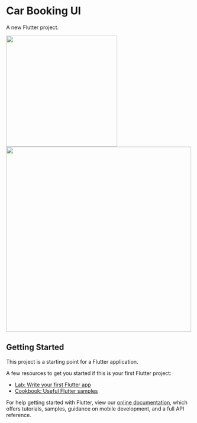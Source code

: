 # Car Booking UI

A new Flutter project.

<img src="https://user-images.githubusercontent.com/58139175/116776420-f6a03980-aa85-11eb-80cf-582ef3c3fb02.JPG" width="300">


<img src="https://user-images.githubusercontent.com/58139175/116776419-f56f0c80-aa85-11eb-93eb-2ea8225b1c13.JPG" width="500">



## Getting Started

This project is a starting point for a Flutter application.

A few resources to get you started if this is your first Flutter project:

- [Lab: Write your first Flutter app](https://flutter.dev/docs/get-started/codelab)
- [Cookbook: Useful Flutter samples](https://flutter.dev/docs/cookbook)

For help getting started with Flutter, view our
[online documentation](https://flutter.dev/docs), which offers tutorials,
samples, guidance on mobile development, and a full API reference.
